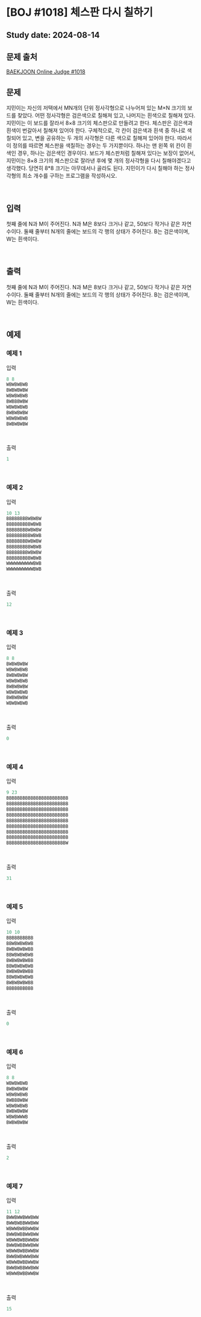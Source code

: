 
<h1>[BOJ #1018] 체스판 다시 칠하기


<h2>Study date: 2024-08-14


## 문제 출처

[BAEKJOON Online Judge #1018](https://www.acmicpc.net/problem/1018)



## 문제


지민이는 자신의 저택에서 MN개의 단위 정사각형으로 나누어져 있는 M×N 크기의 보드를 찾았다. 어떤 정사각형은 검은색으로 칠해져 있고, 나머지는 흰색으로 칠해져 있다. 지민이는 이 보드를 잘라서 8×8 크기의 체스판으로 만들려고 한다.
체스판은 검은색과 흰색이 번갈아서 칠해져 있어야 한다. 구체적으로, 각 칸이 검은색과 흰색 중 하나로 색칠되어 있고, 변을 공유하는 두 개의 사각형은 다른 색으로 칠해져 있어야 한다. 따라서 이 정의를 따르면 체스판을 색칠하는 경우는 두 가지뿐이다. 하나는 맨 왼쪽 위 칸이 흰색인 경우, 하나는 검은색인 경우이다.
보드가 체스판처럼 칠해져 있다는 보장이 없어서, 지민이는 8×8 크기의 체스판으로 잘라낸 후에 몇 개의 정사각형을 다시 칠해야겠다고 생각했다. 당연히 8*8 크기는 아무데서나 골라도 된다. 지민이가 다시 칠해야 하는 정사각형의 최소 개수를 구하는 프로그램을 작성하시오.


<br>


## 입력


첫째 줄에 N과 M이 주어진다. N과 M은 8보다 크거나 같고, 50보다 작거나 같은 자연수이다. 둘째 줄부터 N개의 줄에는 보드의 각 행의 상태가 주어진다. B는 검은색이며, W는 흰색이다.


<br>


## 출력


첫째 줄에 N과 M이 주어진다. N과 M은 8보다 크거나 같고, 50보다 작거나 같은 자연수이다. 둘째 줄부터 N개의 줄에는 보드의 각 행의 상태가 주어진다. B는 검은색이며, W는 흰색이다.


<br>


## 예제

### 예제 1


입력

```python
8 8
WBWBWBWB
BWBWBWBW
WBWBWBWB
BWBBBWBW
WBWBWBWB
BWBWBWBW
WBWBWBWB
BWBWBWBW

```

<br>

출력

```python
1

```

<br>



### 예제 2


입력

```python
10 13
BBBBBBBBWBWBW
BBBBBBBBBWBWB
BBBBBBBBWBWBW
BBBBBBBBBWBWB
BBBBBBBBWBWBW
BBBBBBBBBWBWB
BBBBBBBBWBWBW
BBBBBBBBBWBWB
WWWWWWWWWWBWB
WWWWWWWWWWBWB

```

<br>

출력

```python
12

```

<br>



### 예제 3


입력

```python
8 8
BWBWBWBW
WBWBWBWB
BWBWBWBW
WBWBWBWB
BWBWBWBW
WBWBWBWB
BWBWBWBW
WBWBWBWB

```

<br>

출력

```python
0

```

<br>



### 예제 4


입력

```python
9 23
BBBBBBBBBBBBBBBBBBBBBBB
BBBBBBBBBBBBBBBBBBBBBBB
BBBBBBBBBBBBBBBBBBBBBBB
BBBBBBBBBBBBBBBBBBBBBBB
BBBBBBBBBBBBBBBBBBBBBBB
BBBBBBBBBBBBBBBBBBBBBBB
BBBBBBBBBBBBBBBBBBBBBBB
BBBBBBBBBBBBBBBBBBBBBBB
BBBBBBBBBBBBBBBBBBBBBBW

```

<br>

출력

```python
31

```

<br>



### 예제 5


입력

```python
10 10
BBBBBBBBBB
BBWBWBWBWB
BWBWBWBWBB
BBWBWBWBWB
BWBWBWBWBB
BBWBWBWBWB
BWBWBWBWBB
BBWBWBWBWB
BWBWBWBWBB
BBBBBBBBBB

```

<br>

출력

```python
0

```

<br>



### 예제 6


입력

```python
8 8
WBWBWBWB
BWBWBWBW
WBWBWBWB
BWBBBWBW
WBWBWBWB
BWBWBWBW
WBWBWWWB
BWBWBWBW

```

<br>

출력

```python
2

```

<br>



### 예제 7


입력

```python
11 12
BWWBWWBWWBWW
BWWBWBBWWBWW
WBWWBWBBWWBW
BWWBWBBWWBWW
WBWWBWBBWWBW
BWWBWBBWWBWW
WBWWBWBBWWBW
BWWBWBWWWBWW
WBWWBWBBWWBW
BWWBWBBWWBWW
WBWWBWBBWWBW

```

<br>

출력

```python
15

```

<br>



